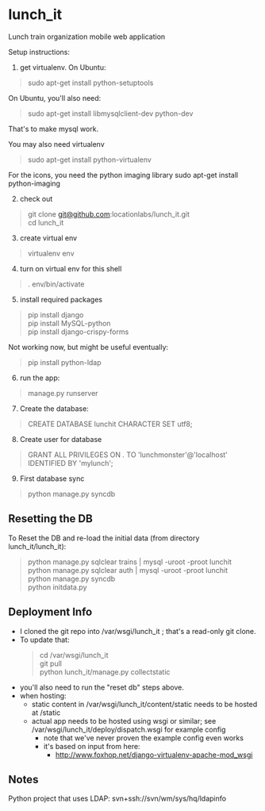 lunch_it
========

Lunch train organization mobile web application

Setup instructions:

1) get virtualenv. On Ubuntu:
> sudo apt-get install python-setuptools

On Ubuntu, you'll also need:
> sudo apt-get install libmysqlclient-dev python-dev  

That's to make mysql work.

You may also need virtualenv
> sudo apt-get install python-virtualenv

For the icons, you need the python imaging library
sudo apt-get install python-imaging

2) check out
> git clone git@github.com:locationlabs/lunch_it.git  
> cd lunch_it

3) create virtual env
> virtualenv env

4) turn on virtual env for this shell
> . env/bin/activate

5) install required packages
> pip install django  
> pip install MySQL-python  
> pip install django-crispy-forms

Not working now, but might be useful eventually:
> pip install python-ldap

6) run the app:
> manage.py runserver

7) Create the database:

> CREATE DATABASE lunchit CHARACTER SET utf8;

8) Create user for database
> GRANT ALL PRIVILEGES ON *.* TO 'lunchmonster'@'localhost' IDENTIFIED BY 'mylunch';

9) First database sync
> python manage.py syncdb

Resetting the DB
----------------

To Reset the DB and re-load the initial data (from directory lunch_it/lunch_it):

> python manage.py sqlclear trains | mysql -uroot -proot lunchit  
> python manage.py sqlclear auth | mysql -uroot -proot lunchit  
> python manage.py syncdb  
> python initdata.py

Deployment Info
---------------
 - I cloned the git repo into /var/wsgi/lunch_it ; that's a read-only git clone.
 - To update that:
   > cd /var/wsgi/lunch_it  
   > git pull  
   > python lunch_it/manage.py collectstatic
 - you'll also need to run the "reset db" steps above.
 - when hosting:
   - static content in /var/wsgi/lunch_it/content/static needs to be hosted at /static
   - actual app needs to be hosted using wsgi or similar; see /var/wsgi/lunch_it/deploy/dispatch.wsgi for example config
     - note that we've never proven the example config even works
     - it's based on input from here:
       - http://www.foxhop.net/django-virtualenv-apache-mod_wsgi


Notes
-----

Python project that uses LDAP: svn+ssh://svn/wm/sys/hq/ldapinfo


